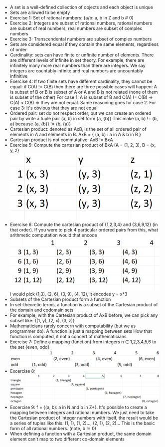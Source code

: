 - A set is a well-defined collection of objects and each object is unique
- Sets are allowed to be empty
- Exercise 1: Set of rational numbers: {a/b: a, b in Z and b # 0)
- Exercise 2: Integers are subset of rational numbers, rational numbers are subset of real numbers, real numbers are subset of complex numbers
- Exercise 3: Transcendental numbers are subset of complex numbers
- Sets are considered equal if they contain the same elements, regardless of order
- Cardinality: sets can have finite or unfinite number of elements. There are different levels of infinite in set theory.
For example, there are infinitely many more real numbers than there are integers. We say integers are countably infinite and
real numbers are uncountably infinitive
- Exercise 4: If two finite sets have different cardinality, they cannot be equal: if C(A) != C(B) then there are three possible
cases will happen: A is subset of B or B is subset of A or A and B is not related (none of them is subset of the other)
For case 1: A is subset of B and C(A) != C(B) => C(A) < C(B) => they are not equal. Same reasoning goes for case 2.
For case 3: It's obvious that they are not equal
- Ordered pair: set do not respect order, but we can create an ordered pair by write a tuple pair (a, b) in set form {a, {b}}
This make (a, b) != (b, a) because {a, {b}} != {b, {a}}
- Cartesian product: denoted as AxB, is the set of all ordered pair of elements in A and elements in B.
AxB = { (a, b) : a in A & b in B }
- Cartesian product is not commutative: AxB != BxA
- Exercise 5: Compute the cartesian product of BxA (A = {1, 2, 3), B = {x, y, z} ![img.png](img.png)
- Exercise 6: Compute the cartesian product of {1,2,3,4} and {3,6,9,12} (in that order).
If you were to pick 4 particular ordered pairs from this, what arithmetic computation would that encode
![img_1.png](img_1.png)
I would pick (1,3), (2, 6), (3, 9), (4, 12), it encodes y = x*3
- Subsets of the Cartesian product form a function
- In set-theoretic terms, a function is a subset of the Cartesian product of the domain and codomain sets
- For example, with the Cartesian product of AxB before, we can pick any subset like: {(1, y), (2, x), (3, z)}
- Mathematicians rarely concern with computability (but we as programmer do). A function is just a mapping between sets
How that function is computed, it not a concert of mathematicians
- Exercise 7: Define a mapping (function) from integers n ∈ 1,2,3,4,5,6 to the set {even, odd}
![img_2.png](img_2.png)
- Excercise 8: ![img_3.png](img_3.png)
- Excercise 9: f = {(a, b): a in N and b in Z+}. It's possible to create a mapping between integers and rational numbers.
We just need to take the Cartesian product of integer numbers with itself, the result would be a series of tuples like this:
  (1, 1), (1, 2)..., (2, 1), (2, 2)... This is the basic form of all rational numbers. (note, b != 0)
- When defining a function with a Cartesian product, the same domain element can't map to two different co-domain elements